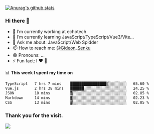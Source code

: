 [![Anurag's github stats](https://github-readme-stats.vercel.app/api?username=gideonsenku)](https://github.com/anuraghazra/github-readme-stats)
### Hi there 👋
- 🔭 I’m currently working at echotech
- 🌱 I’m currently learning JavaScript/TypeScript/Vue3/Vite...
- 💬 Ask me about: JavaScript/Web Spidder 
- 📫 How to reach me: [@Gideon_Senku](https://t.me/Gideon_Senku)
- 😄 Pronouns: ...
- ⚡ Fun fact: I ❤️ 🎵

📊 **This week I spent my time on**
<!--START_SECTION:waka-->

```txt
TypeScript   7 hrs 7 mins    ████████████████▒░░░░░░░░   65.60 %
Vue.js       2 hrs 38 mins   ██████░░░░░░░░░░░░░░░░░░░   24.25 %
JSON         18 mins         ▓░░░░░░░░░░░░░░░░░░░░░░░░   02.85 %
Markdown     14 mins         ▓░░░░░░░░░░░░░░░░░░░░░░░░   02.23 %
CSS          13 mins         ▓░░░░░░░░░░░░░░░░░░░░░░░░   02.05 %
```

<!--END_SECTION:waka-->


### Thank you for the visit.
![](http://profile-counter.glitch.me/gideonsenku/count.svg)
<!--
**GideonSenku/GideonSenku** is a ✨ _special_ ✨ repository because its `README.md` (this file) appears on your GitHub profile.

Here are some ideas to get you started:

- 🔭 I’m currently working on ...
- 🌱 I’m currently learning ...
- 👯 I’m looking to collaborate on ...
- 🤔 I’m looking for help with ...
- 💬 Ask me about ...
- 📫 How to reach me: ...
- 😄 Pronouns: ...
- ⚡ Fun fact: ...
-->
